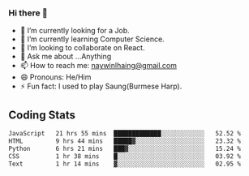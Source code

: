 ### Hi there 👋

- 🔭 I’m currently looking for a Job.
- 🌱 I’m currently learning Computer Science.
- 👯 I’m looking to collaborate on React.
- 💬 Ask me about ...Anything
- 📫 How to reach me: naywinlhaing@gmail.com
- 😄 Pronouns: He/Him
- ⚡ Fun fact: I used to play Saung(Burmese Harp).


## Coding Stats
<!--START_SECTION:waka-->

```txt
JavaScript   21 hrs 55 mins  █████████████░░░░░░░░░░░░   52.52 %
HTML         9 hrs 44 mins   █████▓░░░░░░░░░░░░░░░░░░░   23.32 %
Python       6 hrs 21 mins   ███▓░░░░░░░░░░░░░░░░░░░░░   15.24 %
CSS          1 hr 38 mins    █░░░░░░░░░░░░░░░░░░░░░░░░   03.92 %
Text         1 hr 14 mins    ▓░░░░░░░░░░░░░░░░░░░░░░░░   02.95 %
```

<!--END_SECTION:waka-->
